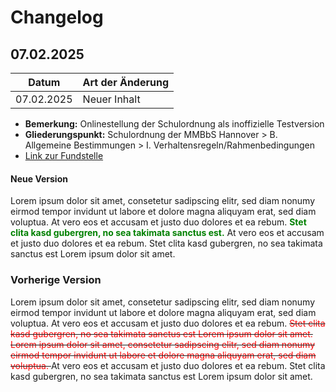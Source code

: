 # Changelog

## 07.02.2025

| Datum      | Art der Änderung |
| :---:      | :---             | 
| 07.02.2025 | Neuer Inhalt     |

- **Bemerkung:** Onlinestellung der Schulordnung als inoffizielle Testversion
- **Gliederungspunkt:** Schulordnung der MMBbS Hannover > B. Allgemeine Bestimmungen > I. Verhaltensregeln/Rahmenbedingungen
- [Link zur Fundstelle](index.html#i-verhaltensregelnrahmenbedingungen)

#### Neue Version

Lorem ipsum dolor sit amet, consetetur sadipscing elitr, sed diam nonumy eirmod tempor invidunt ut labore et dolore magna aliquyam erat, sed diam voluptua. At vero eos et accusam et justo duo dolores et ea rebum. <span style="color:green">**Stet clita kasd gubergren, no sea takimata sanctus est.**</span> At vero eos et accusam et justo duo dolores et ea rebum. Stet clita kasd gubergren, no sea takimata sanctus est Lorem ipsum dolor sit amet.

### Vorherige Version

Lorem ipsum dolor sit amet, consetetur sadipscing elitr, sed diam nonumy eirmod tempor invidunt ut labore et dolore magna aliquyam erat, sed diam voluptua. At vero eos et accusam et justo duo dolores et ea rebum. <s><span style="color:red"> Stet clita kasd gubergren, no sea takimata sanctus est Lorem ipsum dolor sit amet. Lorem ipsum dolor sit amet, consetetur sadipscing elitr, sed diam nonumy eirmod tempor invidunt ut labore et dolore magna aliquyam erat, sed diam voluptua. </span></s> At vero eos et accusam et justo duo dolores et ea rebum. Stet clita kasd gubergren, no sea takimata sanctus est Lorem ipsum 
dolor sit amet.
